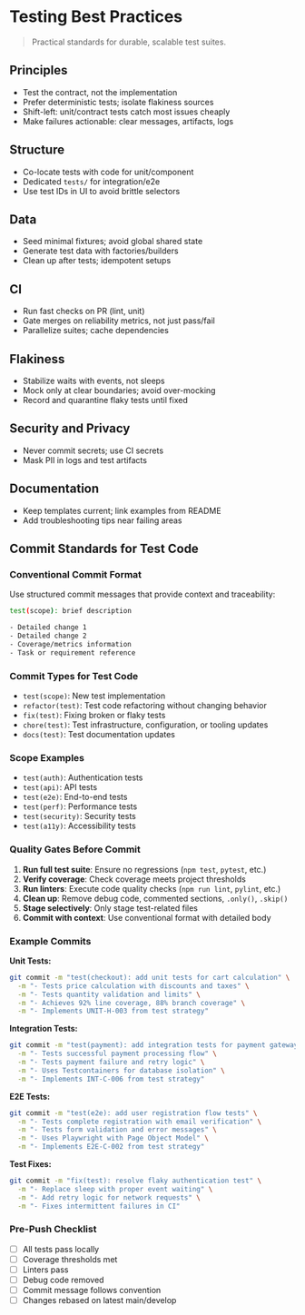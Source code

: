 # Testing Best Practices

> Practical standards for durable, scalable test suites.

## Principles
- Test the contract, not the implementation
- Prefer deterministic tests; isolate flakiness sources
- Shift-left: unit/contract tests catch most issues cheaply
- Make failures actionable: clear messages, artifacts, logs

## Structure
- Co-locate tests with code for unit/component
- Dedicated `tests/` for integration/e2e
- Use test IDs in UI to avoid brittle selectors

## Data
- Seed minimal fixtures; avoid global shared state
- Generate test data with factories/builders
- Clean up after tests; idempotent setups

## CI
- Run fast checks on PR (lint, unit)
- Gate merges on reliability metrics, not just pass/fail
- Parallelize suites; cache dependencies

## Flakiness
- Stabilize waits with events, not sleeps
- Mock only at clear boundaries; avoid over-mocking
- Record and quarantine flaky tests until fixed

## Security and Privacy
- Never commit secrets; use CI secrets
- Mask PII in logs and test artifacts

## Documentation
- Keep templates current; link examples from README
- Add troubleshooting tips near failing areas

## Commit Standards for Test Code

### Conventional Commit Format
Use structured commit messages that provide context and traceability:

```bash
test(scope): brief description

- Detailed change 1
- Detailed change 2
- Coverage/metrics information
- Task or requirement reference
```

### Commit Types for Test Code
- `test(scope)`: New test implementation
- `refactor(test)`: Test code refactoring without changing behavior
- `fix(test)`: Fixing broken or flaky tests
- `chore(test)`: Test infrastructure, configuration, or tooling updates
- `docs(test)`: Test documentation updates

### Scope Examples
- `test(auth)`: Authentication tests
- `test(api)`: API tests
- `test(e2e)`: End-to-end tests
- `test(perf)`: Performance tests
- `test(security)`: Security tests
- `test(a11y)`: Accessibility tests

### Quality Gates Before Commit
1. **Run full test suite**: Ensure no regressions (`npm test`, `pytest`, etc.)
2. **Verify coverage**: Check coverage meets project thresholds
3. **Run linters**: Execute code quality checks (`npm run lint`, `pylint`, etc.)
4. **Clean up**: Remove debug code, commented sections, `.only()`, `.skip()`
5. **Stage selectively**: Only stage test-related files
6. **Commit with context**: Use conventional format with detailed body

### Example Commits

**Unit Tests:**
```bash
git commit -m "test(checkout): add unit tests for cart calculation" \
  -m "- Tests price calculation with discounts and taxes" \
  -m "- Tests quantity validation and limits" \
  -m "- Achieves 92% line coverage, 88% branch coverage" \
  -m "- Implements UNIT-H-003 from test strategy"
```

**Integration Tests:**
```bash
git commit -m "test(payment): add integration tests for payment gateway" \
  -m "- Tests successful payment processing flow" \
  -m "- Tests payment failure and retry logic" \
  -m "- Uses Testcontainers for database isolation" \
  -m "- Implements INT-C-006 from test strategy"
```

**E2E Tests:**
```bash
git commit -m "test(e2e): add user registration flow tests" \
  -m "- Tests complete registration with email verification" \
  -m "- Tests form validation and error messages" \
  -m "- Uses Playwright with Page Object Model" \
  -m "- Implements E2E-C-002 from test strategy"
```

**Test Fixes:**
```bash
git commit -m "fix(test): resolve flaky authentication test" \
  -m "- Replace sleep with proper event waiting" \
  -m "- Add retry logic for network requests" \
  -m "- Fixes intermittent failures in CI"
```

### Pre-Push Checklist
- [ ] All tests pass locally
- [ ] Coverage thresholds met
- [ ] Linters pass
- [ ] Debug code removed
- [ ] Commit message follows convention
- [ ] Changes rebased on latest main/develop
